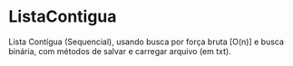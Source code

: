 # ListaContigua
Lista Contígua (Sequencial), usando busca por força bruta [O(n)] e busca binária, com métodos de salvar e carregar arquivo (em txt).
